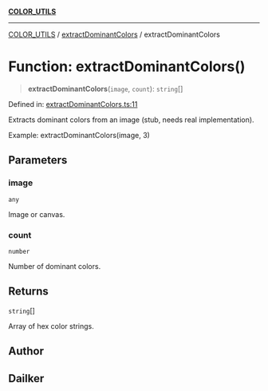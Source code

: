 [**COLOR_UTILS**](../../README.md)

***

[COLOR_UTILS](../../README.md) / [extractDominantColors](../README.md) / extractDominantColors

# Function: extractDominantColors()

> **extractDominantColors**(`image`, `count`): `string`[]

Defined in: [extractDominantColors.ts:11](https://github.com/dailker/everyutil/blob/8ebd741383aff061deffff96bf58a9059d1b9944/src/color/extractDominantColors.ts#L11)

Extracts dominant colors from an image (stub, needs real implementation).

Example: extractDominantColors(image, 3)

## Parameters

### image

`any`

Image or canvas.

### count

`number`

Number of dominant colors.

## Returns

`string`[]

Array of hex color strings.

## Author

## Dailker
